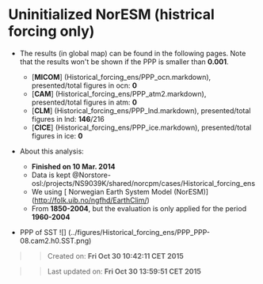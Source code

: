 Uninitialized NorESM (histrical forcing only)
==========

  * The results (in global map) can be found in the following pages. Note that the results won't be shown if the PPP is smaller than __0.001__.

    * [__MICOM__] (Historical_forcing_ens/PPP_ocn.markdown), presented/total figures in ocn: __0__
    * [__CAM__] (Historical_forcing_ens/PPP_atm2.markdown), presented/total figures in atm: __0__
    * [__CLM__] (Historical_forcing_ens/PPP_lnd.markdown), presented/total figures in lnd: __146__/216 
    * [__CICE__] (Historical_forcing_ens/PPP_ice.markdown), presented/total figures in ice: __0__

  * About this analysis:
    * __Finished on 10 Mar. 2014__
    * Data is kept @Norstore-osl:/projects/NS9039K/shared/norcpm/cases/Historical_forcing_ens
    * We using [ Norwegian Earth System Model (NorESM)] (http://folk.uib.no/ngfhd/EarthClim/)
    * From __1850-2004__, but the evaluation is only applied for the period __1960-2004__
  * PPP of SST ![] (../figures/Historical_forcing_ens/PPP_PPP-08.cam2.h0.SST.png)

>> Created on: __Fri Oct 30 10:42:11 CET 2015__

>> Last updated on: __Fri Oct 30 13:59:51 CET 2015__ 


